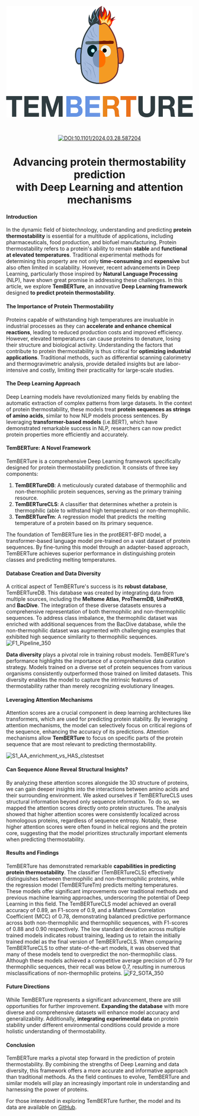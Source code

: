 <div align="center">   
<img title="logo" alt="" src="logo.png"  width="600" height="300" align="center">      

<br/><br/>
[![DOI:10.1101/2024.03.28.587204](http://img.shields.io/badge/DOI-10.1101/2024.03.28.587204-F28C28.svg)](https://www.biorxiv.org/content/10.1101/2024.03.28.587204v1)

</div>

<h1 style="text-align: center;">
    Advancing protein thermostability prediction <br> with Deep Learning and attention mechanisms
</h1>

#### Introduction

In the dynamic field of biotechnology, understanding and predicting **protein thermostability** is essential for a multitude of applications, including pharmaceuticals, food production, and biofuel manufacturing. Protein thermostability refers to a protein's ability to remain **stable** and **functional at elevated temperatures**. Traditional experimental methods for determining this property are not only **time-consuming** and **expensive** but also often limited in scalability. However, recent advancements in Deep Learning, particularly those inspired by **Natural Language Processing** (NLP), have shown great promise in addressing these challenges. In this article, we explore **TemBERTure**, an innovative **Deep Learning framework** designed **to predict protein thermostability**.

#### The Importance of Protein Thermostability

Proteins capable of withstanding high temperatures are invaluable in industrial processes as they can **accelerate and enhance chemical reactions**, leading to reduced production costs and improved efficiency. However, elevated temperatures can cause proteins to denature, losing their structure and biological activity. Understanding the factors that contribute to protein thermostability is thus critical for **optimizing industrial applications**. Traditional methods, such as differential scanning calorimetry and thermogravimetric analysis, provide detailed insights but are labor-intensive and costly, limiting their practicality for large-scale studies.

#### The Deep Learning Approach

Deep Learning models have revolutionized many fields by enabling the automatic extraction of complex patterns from large datasets. In the context of protein thermostability, these models treat **protein sequences as strings of amino acids**, similar to how NLP models process sentences. By leveraging **transformer-based models** (i.e.BERT), which have demonstrated remarkable success in NLP, researchers can now predict protein properties more efficiently and accurately.

#### TemBERTure: A Novel Framework

TemBERTure is a comprehensive Deep Learning framework specifically designed for protein thermostability prediction. It consists of three key components:

1. **TemBERTureDB**: A meticulously curated database of thermophilic and non-thermophilic protein sequences, serving as the primary training resource.
2. **TemBERTureCLS**: A classifier that determines whether a protein is thermophilic (able to withstand high temperatures) or non-thermophilic.
3. **TemBERTureTm**: A regression model that predicts the melting temperature of a protein based on its primary sequence.

The foundation of TemBERTure lies in the protBERT-BFD model, a transformer-based language model pre-trained on a vast dataset of protein sequences. By fine-tuning this model through an adapter-based approach, TemBERTure achieves superior performance in distinguishing protein classes and predicting melting temperatures.

#### Database Creation and Data Diversity

A critical aspect of TemBERTure's success is its **robust database**, TemBERTureDB. This database was created by integrating data from multiple sources, including the **Meltome Atlas**, **ProThermDB**, **UniProtKB**, and **BacDive**. The integration of these diverse datasets ensures a comprehensive representation of both thermophilic and non-thermophilic sequences. To address class imbalance, the thermophilic dataset was enriched with additional sequences from the BacDive database, while the non-thermophilic dataset was augmented with challenging examples that exhibited high sequence similarity to thermophilic sequences.
![F1_Pipeline_350](https://github.com/user-attachments/assets/dd3fa013-1c5a-4d6e-99b5-03c890f66e5c)

**Data diversity** plays a pivotal role in training robust models. TemBERTure's performance highlights the importance of a comprehensive data curation strategy. Models trained on a diverse set of protein sequences from various organisms consistently outperformed those trained on limited datasets. This diversity enables the model to capture the intrinsic features of thermostability rather than merely recognizing evolutionary lineages.

#### Leveraging Attention Mechanisms 

Attention scores are a crucial component in deep learning architectures like transformers, which are used for predicting protein stability. By leveraging attention mechanisms, the model can selectively focus on critical regions of the sequence, enhancing the accuracy of its predictions. Attention mechanisms allow **TemBERTure** to focus on specific parts of the protein sequence that are most relevant to predicting thermostability. 

![S1_AA_enrichment_vs_HAS_clstestset](https://github.com/user-attachments/assets/2e55d6e5-41e0-4ec1-8a7c-455e8ce4d657)


#### Can Sequence Alone Reveal Structural Insights?
By analyzing these attention scores alongside the 3D structure of proteins, we can gain deeper insights into the interactions between amino acids and their surrounding environment. We asked ourselves if TemBERTureCLS uses structural information beyond only sequence information. To do so, we mapped the attention scores directly onto protein structures. The analysis showed that higher attention scores were consistently localized across homologous proteins, regardless of sequence entropy. Notably, these higher attention scores were often found in helical regions and the protein core, suggesting that the model prioritizes structurally important elements when predicting thermostability.


#### Results and Findings

TemBERTure has demonstrated remarkable **capabilities in predicting protein thermostability**. The classifier (TemBERTureCLS) effectively distinguishes between thermophilic and non-thermophilic proteins, while the regression model (TemBERTureTm) predicts melting temperatures. These models offer significant improvements over traditional methods and previous machine learning approaches, underscoring the potential of Deep Learning in this field. The TemBERTureCLS model achieved an overall accuracy of 0.89, an F1-score of 0.9, and a Matthews Correlation Coefficient (MCC) of 0.78, demonstrating balanced predictive performance across both non-thermophilic and thermophilic sequences, with F1-scores of 0.88 and 0.90 respectively. The low standard deviation across multiple trained models indicates robust training, leading us to retain the initially trained model as the final version of TemBERTureCLS. When comparing TemBERTureCLS to other state-of-the-art models, it was observed that many of these models tend to overpredict the non-thermophilic class. Although these models achieved a competitive average precision of 0.79 for thermophilic sequences, their recall was below 0.7, resulting in numerous misclassifications of non-thermophilic proteins.
![F2_SOTA_350](https://github.com/user-attachments/assets/1c0a2475-230b-4cee-86d8-eb297845980b)

#### Future Directions

While TemBERTure represents a significant advancement, there are still opportunities for further improvement. **Expanding the database** with more diverse and comprehensive datasets will enhance model accuracy and generalizability. Additionally, **integrating experimental data** on protein stability under different environmental conditions could provide a more holistic understanding of thermostability.

#### Conclusion

TemBERTure marks a pivotal step forward in the prediction of protein thermostability. By combining the strengths of Deep Learning and data diversity, this framework offers a more accurate and informative approach than traditional methods. As the field continues to evolve, TemBERTure and similar models will play an increasingly important role in understanding and harnessing the power of proteins.

For those interested in exploring TemBERTure further, the model and its data are available on [GitHub](https://github.com/ibmm-unibe-ch/TemBERTure).
